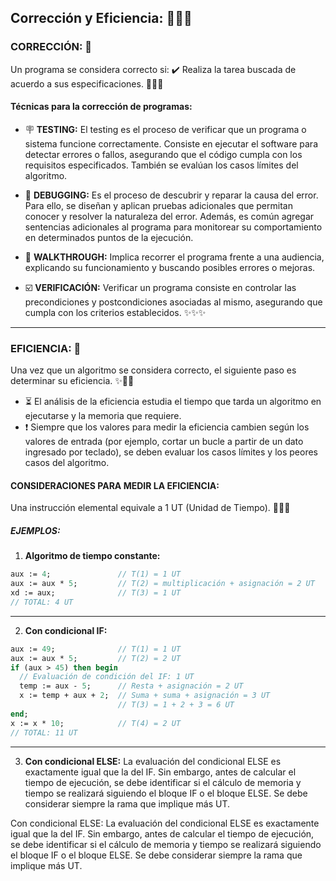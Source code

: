 ## Corrección y Eficiencia: 🎯🎨✨

### CORRECCIÓN: 📌​

Un programa se considera correcto si:
✔️​ Realiza la tarea buscada de acuerdo a sus especificaciones. 🎯🎯🎯

#### Técnicas para la corrección de programas:

- 🪧 **TESTING:**
  El testing es el proceso de verificar que un programa o sistema funcione correctamente. Consiste en ejecutar el software para detectar errores o fallos, asegurando que el código cumpla con los requisitos especificados. También se evalúan los casos límites del algoritmo.

- 🐛 **DEBUGGING:**
  Es el proceso de descubrir y reparar la causa del error. Para ello, se diseñan y aplican pruebas adicionales que permitan conocer y resolver la naturaleza del error. Además, es común agregar sentencias adicionales al programa para monitorear su comportamiento en determinados puntos de la ejecución.

- 📣 **WALKTHROUGH:**
  Implica recorrer el programa frente a una audiencia, explicando su funcionamiento y buscando posibles errores o mejoras.

- ☑️​ **VERIFICACIÓN:**
  Verificar un programa consiste en controlar las precondiciones y postcondiciones asociadas al mismo, asegurando que cumpla con los criterios establecidos. ✨✨✨

---

### EFICIENCIA: 📌​

Una vez que un algoritmo se considera correcto, el siguiente paso es determinar su eficiencia. ✨🎯🎨

- ⏳​ El análisis de la eficiencia estudia el tiempo que tarda un algoritmo en ejecutarse y la memoria que requiere.
- ❗ Siempre que los valores para medir la eficiencia cambien según los valores de entrada (por ejemplo, cortar un bucle a partir de un dato ingresado por teclado), se deben evaluar los casos límites y los peores casos del algoritmo.

#### CONSIDERACIONES PARA MEDIR LA EFICIENCIA:

Una instrucción elemental equivale a 1 UT (Unidad de Tiempo). 🎯🎨✨

##### EJEMPLOS:

1. **Algoritmo de tiempo constante:**

```pascal
aux := 4;               // T(1) = 1 UT
aux := aux * 5;         // T(2) = multiplicación + asignación = 2 UT
xd := aux;              // T(3) = 1 UT
// TOTAL: 4 UT
```

---

2. **Con condicional IF:**

```pascal
aux := 49;              // T(1) = 1 UT
aux := aux * 5;         // T(2) = 2 UT
if (aux > 45) then begin
  // Evaluación de condición del IF: 1 UT
  temp := aux - 5;      // Resta + asignación = 2 UT
  x := temp + aux + 2;  // Suma + suma + asignación = 3 UT
                        // T(3) = 1 + 2 + 3 = 6 UT
end;
x := x * 10;            // T(4) = 2 UT
// TOTAL: 11 UT
```

---

3. **Con condicional ELSE:**
   La evaluación del condicional ELSE es exactamente igual que la del IF. Sin embargo, antes de calcular el tiempo de ejecución, se debe identificar si el cálculo de memoria y tiempo se realizará siguiendo el bloque IF o el bloque ELSE. Se debe considerar siempre la rama que implique más UT.

Con condicional ELSE:
La evaluación del condicional ELSE es exactamente igual que la del IF. Sin embargo, antes de calcular el tiempo de ejecución, se debe identificar si el cálculo de memoria y tiempo se realizará siguiendo el bloque IF o el bloque ELSE. Se debe considerar siempre la rama que implique más UT.


